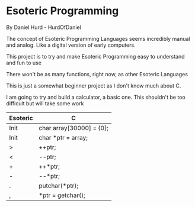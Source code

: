 # Esoteric Programming

By Daniel Hurd - HurdOfDaniel

The concept of Esoteric Programming Languages seems incredibly manual and analog.
Like a digital version of early computers.

This project is to try and make Esoteric Programming easy to understand and fun to use

There won't be as many functions, right now, as other Esoteric Languages

This is just a somewhat beginner project as I don't know much about C.

I am going to try and build a calculator, a basic one.
This shouldn't be too difficult but will take some work

| Esoteric | C                        |
| -------- | ------------------------ |
| Init     | char array\[30000] = {0}; |
| Init     | char \*ptr = array;       |
| >        | ++ptr;                   |
| <        | --ptr;                   |
| +        | ++\*ptr;                  |
| -        | --\*ptr;                  |
| .        | putchar(\*ptr);           |
| ,        | \*ptr = getchar();        |
